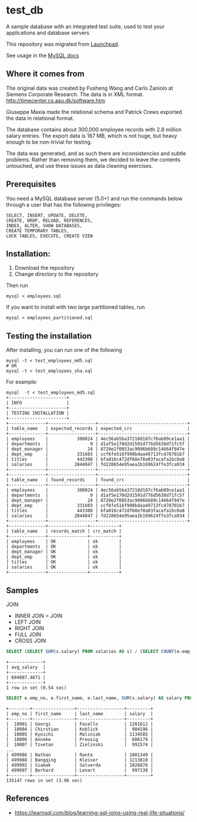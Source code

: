 # test_db
A sample database with an integrated test suite, used to test your applications and database servers

This repository was migrated from [Launchpad](https://launchpad.net/test-db).

See usage in the [MySQL docs](https://dev.mysql.com/doc/employee/en/index.html)


## Where it comes from

The original data was created by Fusheng Wang and Carlo Zaniolo at 
Siemens Corporate Research. The data is in XML format.
http://timecenter.cs.aau.dk/software.htm

Giuseppe Maxia made the relational schema and Patrick Crews exported
the data in relational format.

The database contains about 300,000 employee records with 2.8 million 
salary entries. The export data is 167 MB, which is not huge, but
heavy enough to be non-trivial for testing.

The data was generated, and as such there are inconsistencies and subtle
problems. Rather than removing them, we decided to leave the contents
untouched, and use these issues as data cleaning exercises.

## Prerequisites

You need a MySQL database server (5.0+) and run the commands below through a 
user that has the following privileges:

    SELECT, INSERT, UPDATE, DELETE, 
    CREATE, DROP, RELOAD, REFERENCES, 
    INDEX, ALTER, SHOW DATABASES, 
    CREATE TEMPORARY TABLES, 
    LOCK TABLES, EXECUTE, CREATE VIEW

## Installation:

1. Download the repository
2. Change directory to the repository

Then run

    mysql < employees.sql


If you want to install with two large partitioned tables, run

    mysql < employees_partitioned.sql


## Testing the installation

After installing, you can run one of the following

    mysql -t < test_employees_md5.sql
    # OR
    mysql -t < test_employees_sha.sql

For example:

    mysql  -t < test_employees_md5.sql
    +----------------------+
    | INFO                 |
    +----------------------+
    | TESTING INSTALLATION |
    +----------------------+
    +--------------+------------------+----------------------------------+
    | table_name   | expected_records | expected_crc                     |
    +--------------+------------------+----------------------------------+
    | employees    |           300024 | 4ec56ab5ba37218d187cf6ab09ce1aa1 |
    | departments  |                9 | d1af5e170d2d1591d776d5638d71fc5f |
    | dept_manager |               24 | 8720e2f0853ac9096b689c14664f847e |
    | dept_emp     |           331603 | ccf6fe516f990bdaa49713fc478701b7 |
    | titles       |           443308 | bfa016c472df68e70a03facafa1bc0a8 |
    | salaries     |          2844047 | fd220654e95aea1b169624ffe3fca934 |
    +--------------+------------------+----------------------------------+
    +--------------+------------------+----------------------------------+
    | table_name   | found_records    | found_crc                        |
    +--------------+------------------+----------------------------------+
    | employees    |           300024 | 4ec56ab5ba37218d187cf6ab09ce1aa1 |
    | departments  |                9 | d1af5e170d2d1591d776d5638d71fc5f |
    | dept_manager |               24 | 8720e2f0853ac9096b689c14664f847e |
    | dept_emp     |           331603 | ccf6fe516f990bdaa49713fc478701b7 |
    | titles       |           443308 | bfa016c472df68e70a03facafa1bc0a8 |
    | salaries     |          2844047 | fd220654e95aea1b169624ffe3fca934 |
    +--------------+------------------+----------------------------------+
    +--------------+---------------+-----------+
    | table_name   | records_match | crc_match |
    +--------------+---------------+-----------+
    | employees    | OK            | ok        |
    | departments  | OK            | ok        |
    | dept_manager | OK            | ok        |
    | dept_emp     | OK            | ok        |
    | titles       | OK            | ok        |
    | salaries     | OK            | ok        |
    +--------------+---------------+-----------+

## Samples

JOIN
* INNER JOIN = JOIN
* LEFT JOIN
* RIGHT JOIN
* FULL JOIN
* CROSS JOIN

```sql
SELECT (SELECT SUM(s.salary) FROM salaries AS s) / (SELECT COUNT(e.emp_no) FROM employees AS e) as avg_salary; 
```
```
+-------------+
| avg_salary  |
+-------------+
| 604887.4671 |
+-------------+
1 row in set (0.54 sec)
```

```sql
SELECT e.emp_no, e.first_name, e.last_name, SUM(s.salary) AS salary FROM employees AS e INNER JOIN salaries AS s ON s.emp_no = e.emp_no GROUP BY s.emp_no HAVING salary > (SELECT SUM(s.salary) FROM salaries AS s) / (SELECT COUNT(e.emp_no) FROM employees AS e);
```
```
+--------+----------------+------------------+---------+
| emp_no | first_name     | last_name        | salary  |
+--------+----------------+------------------+---------+
|  10001 | Georgi         | Facello          | 1281612 |
|  10004 | Chirstian      | Koblick          |  904196 |
|  10005 | Kyoichi        | Maliniak         | 1134585 |
|  10006 | Anneke         | Preusig          |  606179 |
|  10007 | Tzvetan        | Zielinski        |  991574 |
...
| 499986 | Nathan         | Ranta            | 1801349 |
| 499988 | Bangqing       | Kleiser          | 1213810 |
| 499992 | Siamak         | Salverda         | 1026876 |
| 499997 | Berhard        | Lenart           |  997138 |
+--------+----------------+------------------+---------+
135147 rows in set (3.96 sec)
```

## References
* https://learnsql.com/blog/learning-sql-joins-using-real-life-situations/
